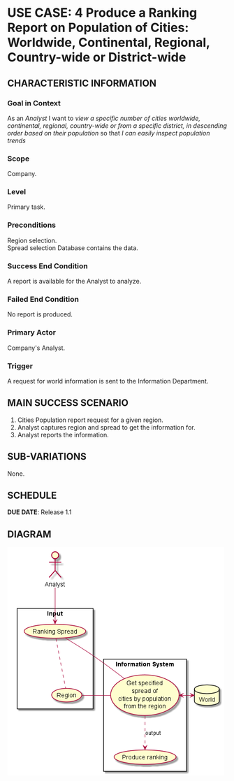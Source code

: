 # USE CASE: 4 Produce a Ranking Report on Population of Cities: Worldwide, Continental, Regional, Country-wide or District-wide

## CHARACTERISTIC INFORMATION

### Goal in Context

As an *Analyst* I want to *view a specific number of cities worldwide, continental, regional, country-wide or from a specific district, in descending order based on their population* so that *I can easily inspect population trends*

### Scope

Company.

### Level

Primary task.

### Preconditions

Region selection.  
Spread selection
Database contains the data.

### Success End Condition

A report is available for the Analyst to analyze.

### Failed End Condition

No report is produced.

### Primary Actor

Company's Analyst.

### Trigger

A request for world information is sent to the Information Department.

## MAIN SUCCESS SCENARIO

1. Cities Population report request for a given region.
2. Analyst captures region and spread to get the information for.
4. Analyst reports the information.

## SUB-VARIATIONS

None.

## SCHEDULE

**DUE DATE**: Release 1.1

## DIAGRAM

![UC1](use-case-diagrams/use-case-4.png)